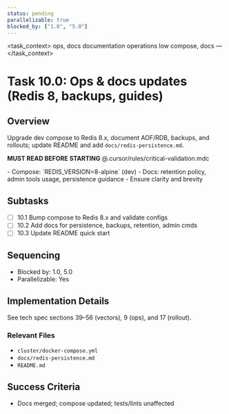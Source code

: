 ```yaml
---
status: pending
parallelizable: true
blocked_by: ["1.0", "5.0"]
---
```


<task_context>
<domain>ops, docs</domain>
<type>documentation</type>
<scope>operations</scope>
<complexity>low</complexity>
<dependencies>compose, docs</dependencies>
<unblocks>—</unblocks>
</task_context>

# Task 10.0: Ops & docs updates (Redis 8, backups, guides)

## Overview

Upgrade dev compose to Redis 8.x, document AOF/RDB, backups, and rollouts; update README and add `docs/redis-persistence.md`.

<import>**MUST READ BEFORE STARTING** @.cursor/rules/critical-validation.mdc</import>

<requirements>
- Compose: `REDIS_VERSION=8-alpine` (dev)
- Docs: retention policy, admin tools usage, persistence guidance
- Ensure clarity and brevity
</requirements>

## Subtasks

- [ ] 10.1 Bump compose to Redis 8.x and validate configs
- [ ] 10.2 Add docs for persistence, backups, retention, admin cmds
- [ ] 10.3 Update README quick start

## Sequencing

- Blocked by: 1.0, 5.0
- Parallelizable: Yes

## Implementation Details

See tech spec sections 39–56 (vectors), 9 (ops), and 17 (rollout).

### Relevant Files

- `cluster/docker-compose.yml`
- `docs/redis-persistence.md`
- `README.md`

## Success Criteria

- Docs merged; compose updated; tests/lints unaffected
